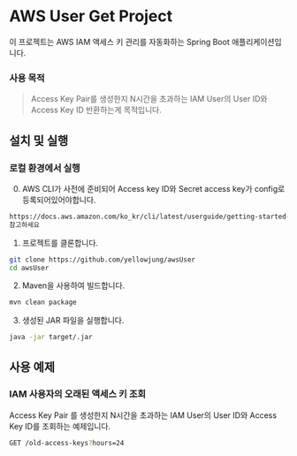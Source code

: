 # AWS User Get Project

이 프로젝트는 AWS IAM 액세스 키 관리를 자동화하는 Spring Boot 애플리케이션입니다.

### 사용 목적
> Access Key Pair를 생성한지 N시간을 초과하는 IAM User의
> User ID와 Access Key ID 반환하는게 목적입니다.


## 설치 및 실행

### 로컬 환경에서 실행
0. AWS CLI가 사전에 준비되어 Access key ID와 Secret access key가 config로 등록되어있어야합니다.
``` bash
https://docs.aws.amazon.com/ko_kr/cli/latest/userguide/getting-started-install.html
참고하세요
```
1. 프로젝트를 클론합니다.
```bash
git clone https://github.com/yellowjung/awsUser
cd awsUser
```
2. Maven을 사용하여 빌드합니다.
```bash
mvn clean package
```
3. 생성된 JAR 파일을 실행합니다.
```bash
java -jar target/.jar
```

## 사용 예제

### IAM 사용자의 오래된 액세스 키 조회

Access Key Pair 를 생성한지 N시간을 초과하는 IAM
User의 User ID와 Access Key ID를 조회하는 예제입니다.

```bash
GET /old-access-keys?hours=24
